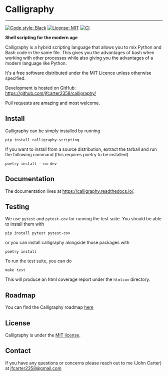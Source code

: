 # Calligraphy
---
[![Code style: Black](https://img.shields.io/badge/code%20style-black-000000.svg)](https://github.com/ambv/black)
[![License: MIT](https://img.shields.io/badge/License-MIT-yellow.svg)](https://opensource.org/licenses/MIT)
[![CI](https://github.com/jfcarter2358/calligraphy/actions/workflows/makefile.yml/badge.svg?event=pull_request)](https://github.com/jfcarter2358/calligraphy/actions/workflows/makefile.yml)
<!-- [![Coverage](img/coverage.svg)]() -->

**Shell scripting for the modern age**

Calligraphy is a hybrid scripting language that allows you to mix Python and Bash code
in the same file. This gives you the advantages of bash when working with other
processes while also giving you the advantages of a modern language like Python.

It's a free software distributed under the MIT Licence unless
otherwise specified.

Development is hosted on GitHub: https://github.com/jfcarter2358/calligraphy/

Pull requests are amazing and most welcome.

## Install

Calligraphy can be simply installed by running

```
pip install calligraphy-scripting
```

If you want to install from a source distribution, extract the tarball and run
the following command (this requires poetry to be installed)

```
poetry install --no-dev
```

## Documentation

The documentation lives at https://calligraphy.readthedocs.io/.

## Testing

We use `pytest` and `pytest-cov` for running the test suite. You should be able to install them with

```
pip install pytest pytest-cov
```

or you can install calligraphy alongside those packages with

```
poetry install
```

To run the test suite, you can do

```
make test
```

This will produce an html coverage report under the `htmlcov` directory.

## Roadmap

You can find the Calligraphy roadmap [here](https://jfcarter2358.notion.site/5081d4214297401db15a43e47a974521?v=9858c59c7ecd4eefa09bf75158c47448)

## License

Calligraphy is under the [MIT license](https://opensource.org/licenses/MIT).

## Contact

If you have any questions or concerns please reach out to me (John Carter) at [jfcarter2358@gmail.com](mailto:jfcarter2358@gmail.com)
